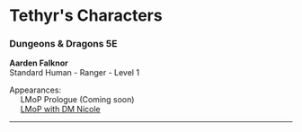 
# Tethyr's Characters

### Dungeons & Dragons 5E

**Aarden Falknor**
<br />Standard Human - Ranger - Level 1

Appearances:
<br />&nbsp;&nbsp;&nbsp;&nbsp;&nbsp;LMoP Prologue (Coming soon)
<br />&nbsp;&nbsp;&nbsp;&nbsp;&nbsp;[LMoP with DM Nicole](/campaign/2021-lmop-with-dm-nicole)

---
